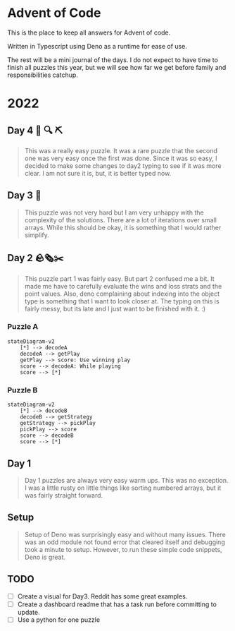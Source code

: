 # Advent of Code

This is the place to keep all answers for Advent of code.

Written in Typescript using Deno as a runtime for ease of use.

The rest will be a mini journal of the days. I do not expect to have time to
finish all puzzles this year, but we will see how far we get before family and
responsibilities catchup.

# 2022

## Day 4 :page_with_curl: 🔍 ⛏️

> This was a really easy puzzle. It was a rare puzzle that the second one was
> very easy once the first was done. Since it was so easy, I decided to make
> some changes to day2 typing to see if it was more clear. I am not sure it is,
> but, it is better typed now.

## Day 3 🔐

> This puzzle was not very hard but I am very unhappy with the complexity of the
> solutions. There are a lot of iterations over small arrays. While this should
> be okay, it is something that I would rather simplify.

## Day 2 🪨🗞️✂️

> This puzzle part 1 was fairly easy. But part 2 confused me a bit. It made me
> have to carefully evaluate the wins and loss strats and the point values.
> Also, deno complaining about indexing into the object type is something that I
> want to look closer at. The typing on this is fairly messy, but its late and I
> just want to be finished with it. :)

### Puzzle A

```mermaid
stateDiagram-v2
    [*] --> decodeA
    decodeA --> getPlay
    getPlay --> score: Use winning play 
    score --> decodeA: While playing
    score --> [*]
```

### Puzzle B

```mermaid
stateDiagram-v2
    [*] --> decodeB
    decodeB --> getStrategy
    getStrategy --> pickPlay
    pickPlay --> score
    score --> decodeB
    score --> [*]
```

## Day 1

> Day 1 puzzles are always very easy warm ups. This was no exception. I was a
> little rusty on little things like sorting numbered arrays, but it was fairly
> straight forward.

## Setup

> Setup of Deno was surprisingly easy and without many issues. There was an odd
> module not found error that cleared itself and debugging took a minute to
> setup. However, to run these simple code snippets, Deno is great.

## TODO

- [ ] Create a visual for Day3. Reddit has some great examples.
- [ ] Create a dashboard readme that has a task run before committing to update.
- [ ] Use a python for one puzzle
